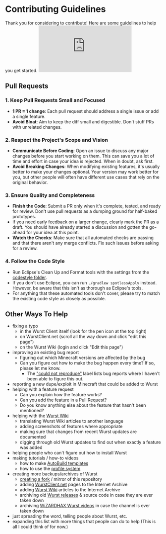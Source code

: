 # Contributing Guidelines
Thank you for considering to contribute! Here are some guidelines to help you get started. ![](https://img.wimods.net/github.com/Wurst-Imperium/Wurst7/CONTRIBUTING.md)

## Pull Requests

### 1. Keep Pull Requests Small and Focused
- **1 PR = 1 change**: Each pull request should address a single issue or add a single feature.
- **Avoid Bloat**: Aim to keep the diff small and digestible. Don't stuff PRs with unrelated changes.

### 2. Respect the Project's Scope and Vision
- **Communicate Before Coding**: Open an issue to discuss any major changes before you start working on them. This can save you a lot of time and effort in case your idea is rejected. When in doubt, ask first.
- **Avoid Breaking Changes**: When modifying existing features, it's usually better to make your changes optional. Your version may work better for you, but other people will often have different use cases that rely on the original behavior.

### 3. Ensure Quality and Completeness
- **Finish the Code**: Submit a PR only when it's complete, tested, and ready for review. Don't use pull requests as a dumping ground for half-baked prototypes.
- If you need early feedback on a larger change, clearly mark the PR as a draft. You should have already started a discussion and gotten the go-ahead for your idea at this point.
- **Watch the Checks**: Make sure that all automated checks are passing and that there aren't any merge conflicts. Fix such issues before asking for a review.

### 4. Follow the Code Style
- Run Eclipse's Clean Up and Format tools with the settings from the [codestyle folder](codestyle).
- If you don't use Eclipse, you can run `./gradlew spotlessApply` instead. However, be aware that this isn't as thorough as Eclipse's tools.
- For anything that these automated tools don't cover, please try to match the existing code style as closely as possible.

## Other Ways To Help

- fixing a typo
  - in the Wurst Client itself (look for the pen icon at the top right)
  - on WurstClient.net (scroll all the way down and click "edit this page")
  - on the Wurst Wiki (login and click "Edit this page")
- improving an existing bug report
  - figuring out which Minecraft versions are affected by the bug
  - Can you figure out how to make the bug happen every time? If so, please let me know.
    - The ["could not reproduce"](https://github.com/Wurst-Imperium/Wurst7/labels/could%20not%20reproduce) label lists bug reports where I haven't been able to figure this out.
- reporting a new dupe/exploit in Minecraft that could be added to Wurst
- helping with a feature request
  - Can you explain how the feature works?
  - Can you add the feature in a Pull Request?
  - Do you know anything else about the feature that hasn't been mentioned?
- helping with the [Wurst Wiki](https://wurst.wiki/)
  - translating Wurst Wiki articles to another language
  - adding screenshots of features where appropriate
  - making sure that changes from recent Wurst updates are documented
  - digging through old Wurst updates to find out when exactly a feature was added
- helping people who can't figure out how to install Wurst
- making tutorials / how-to videos
  - how to make [AutoBuild templates](https://wurst.wiki/autobuild#creating_templates)
  - how to use the [profile system](https://www.wurstclient.net/updates/wurst-7-1/)
- creating more backups/archives of Wurst
  - [creating a fork](https://github.com/Wurst-Imperium/Wurst7/fork) / mirror of this repository
  - adding [WurstClient.net](https://www.wurstclient.net/) pages to the Internet Archive
  - adding [Wurst Wiki](https://wurst.wiki/) articles to the Internet Archive
  - archiving old [Wurst releases](https://www.wurstclient.net/download/) & source code in case they are ever taken down
  - archiving [WiZARDHAX Wurst videos](https://www.youtube.com/c/wizardhax/videos) in case the channel is ever taken down
- just spreading the word, telling people about Wurst, etc.
- expanding this list with more things that people can do to help (This is all I could think of for now.)
